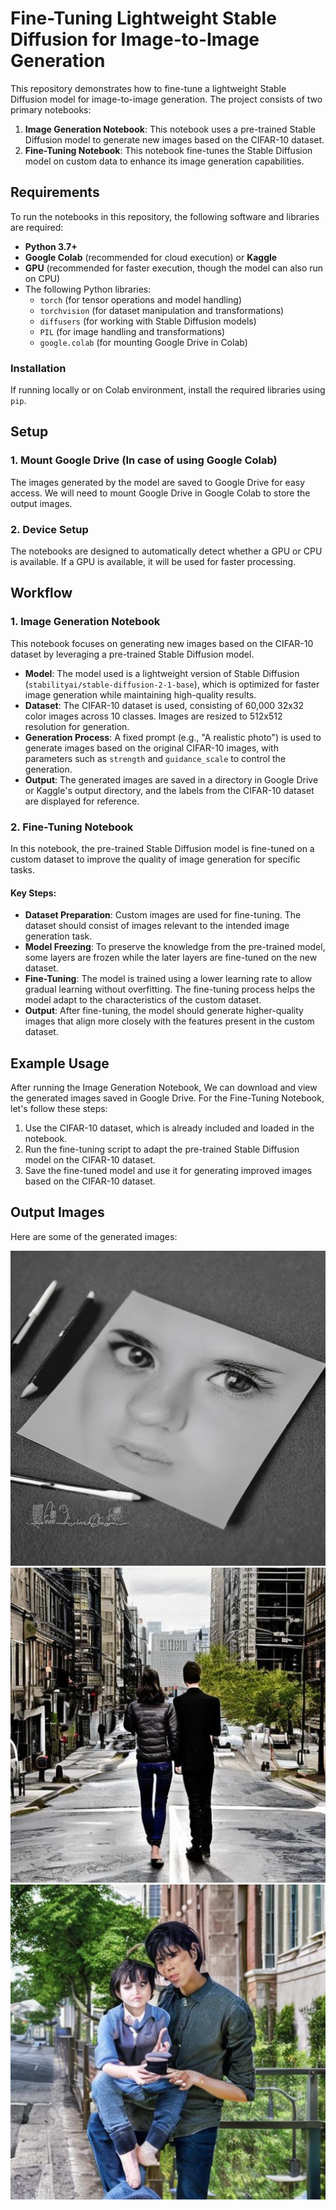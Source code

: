 # Fine-Tuning Lightweight Stable Diffusion for Image-to-Image Generation

This repository demonstrates how to fine-tune a lightweight Stable Diffusion model for image-to-image generation. The project consists of two primary notebooks:

1. **Image Generation Notebook**: This notebook uses a pre-trained Stable Diffusion model to generate new images based on the CIFAR-10 dataset.
2. **Fine-Tuning Notebook**: This notebook fine-tunes the Stable Diffusion model on custom data to enhance its image generation capabilities.

## Requirements

To run the notebooks in this repository, the following software and libraries are required:

- **Python 3.7+**
- **Google Colab** (recommended for cloud execution) or **Kaggle**
- **GPU** (recommended for faster execution, though the model can also run on CPU)
- The following Python libraries:
  - `torch` (for tensor operations and model handling)
  - `torchvision` (for dataset manipulation and transformations)
  - `diffusers` (for working with Stable Diffusion models)
  - `PIL` (for image handling and transformations)
  - `google.colab` (for mounting Google Drive in Colab)

### Installation

If running locally or on Colab environment, install the required libraries using `pip`.

## Setup

### 1. Mount Google Drive (In case of using Google Colab)

The images generated by the model are saved to Google Drive for easy access. We will need to mount Google Drive in Google Colab to store the output images.

### 2. Device Setup

The notebooks are designed to automatically detect whether a GPU or CPU is available. If a GPU is available, it will be used for faster processing.

## Workflow

### 1. Image Generation Notebook

This notebook focuses on generating new images based on the CIFAR-10 dataset by leveraging a pre-trained Stable Diffusion model.

- **Model**: The model used is a lightweight version of Stable Diffusion (`stabilityai/stable-diffusion-2-1-base`), which is optimized for faster image generation while maintaining high-quality results.
- **Dataset**: The CIFAR-10 dataset is used, consisting of 60,000 32x32 color images across 10 classes. Images are resized to 512x512 resolution for generation.
- **Generation Process**: A fixed prompt (e.g., "A realistic photo") is used to generate images based on the original CIFAR-10 images, with parameters such as `strength` and `guidance_scale` to control the generation.
- **Output**: The generated images are saved in a directory in Google Drive or Kaggle's output directory, and the labels from the CIFAR-10 dataset are displayed for reference.

### 2. Fine-Tuning Notebook

In this notebook, the pre-trained Stable Diffusion model is fine-tuned on a custom dataset to improve the quality of image generation for specific tasks.

#### Key Steps:

- **Dataset Preparation**: Custom images are used for fine-tuning. The dataset should consist of images relevant to the intended image generation task.
- **Model Freezing**: To preserve the knowledge from the pre-trained model, some layers are frozen while the later layers are fine-tuned on the new dataset.
- **Fine-Tuning**: The model is trained using a lower learning rate to allow gradual learning without overfitting. The fine-tuning process helps the model adapt to the characteristics of the custom dataset.
- **Output**: After fine-tuning, the model should generate higher-quality images that align more closely with the features present in the custom dataset.

## Example Usage

After running the Image Generation Notebook, We can download and view the generated images saved in Google Drive. 
For the Fine-Tuning Notebook, let's follow these steps:

1. Use the CIFAR-10 dataset, which is already included and loaded in the notebook.
2. Run the fine-tuning script to adapt the pre-trained Stable Diffusion model on the CIFAR-10 dataset.
3. Save the fine-tuned model and use it for generating improved images based on the CIFAR-10 dataset.


## Output Images

Here are some of the generated images:

![image alt](https://github.com/IsratIJK/Assessment-2-Nagorik/blob/main/Output-images/generated_image_2.jpg?raw=true)
![image alt](https://github.com/IsratIJK/Assessment-2-Nagorik/blob/main/Output-images/generated_image_5.jpg?raw=true)
![image alt](https://github.com/IsratIJK/Assessment-2-Nagorik/blob/main/Output-images/generated_image_8.jpg?raw=true)


